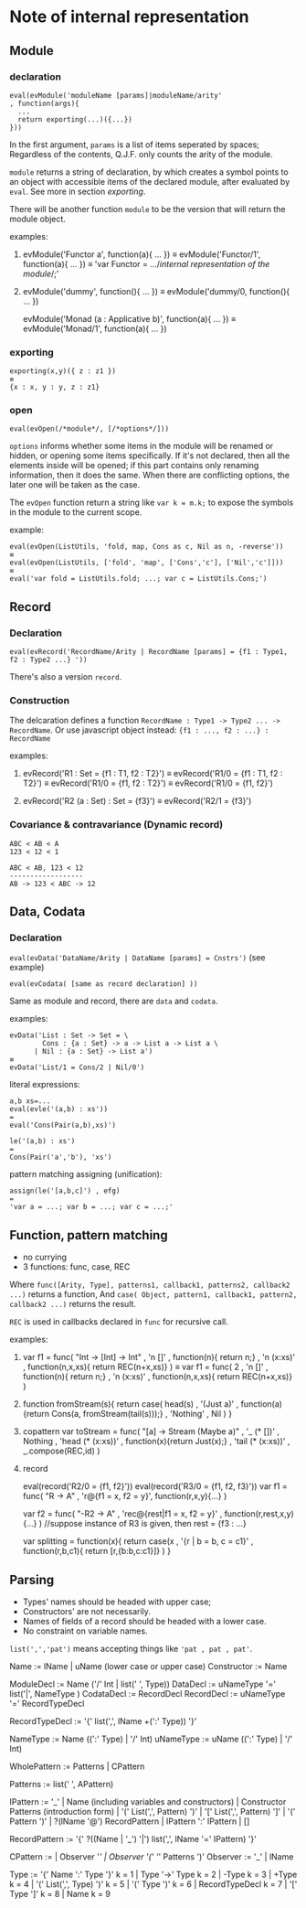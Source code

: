 # Note of internal representation







## Module

### declaration

```
eval(evModule('moduleName [params]|moduleName/arity'
, function(args){
  ...
  return exporting(...)({...})
}))
```

In the first argument, `params` is a list of items seperated by spaces;
Regardless of the contents, Q.J.F. only counts the arity of the module.

`module` returns a string of declaration, by which creates a symbol points to 
an object with accessible items of the declared module, after evaluated by `eval`.
See more in section *exporting*.

There will be another function `module` to be the version that will return the module object.

examples:

1.
    evModule('Functor a', function(a){ ... })
    ≡
    evModule('Functor/1', function(a){ ... })
    ≡
    'var Functor = .../*internal representation of the module*/;'


2.
    evModule('dummy', function(){ ... })
    ≡
    evModule('dummy/0, function(){ ... })


    evModule('Monad (a : Applicative b)', function(a){ ... })
    ≡
    evModule('Monad/1', function(a){ ... })


### exporting

    exporting(x,y)({ z : z1 })
    ≡
    {x : x, y : y, z : z1}

### open

`eval(evOpen(/*module*/, [/*options*/]))`

`options` informs whether some items in the module will be renamed or hidden, 
or opening some items specifically. If it's not declared, 
then all the elements inside will be opened; if this part contains
only renaming information, then it does the same. 
When there are conflicting options, the later one will be taken as the case.

The `evOpen` function return a string like `var k = m.k;` to expose the symbols 
in the module to the current scope.


example:

    eval(evOpen(ListUtils, 'fold, map, Cons as c, Nil as n, -reverse'))
    ≡
    eval(evOpen(ListUtils, ['fold', 'map', ['Cons','c'], ['Nil','c']]))
    ≡
    eval('var fold = ListUtils.fold; ...; var c = ListUtils.Cons;')


















## Record

### Declaration

`eval(evRecord('RecordName/Arity | RecordName [params] = {f1 : Type1, f2 : Type2 ...} '))`

There's also a version `record`.

### Construction

The delcaration defines a function `RecordName : Type1 -> Type2 ... -> RecordName`.
Or use javascript object instead: `{f1 : ..., f2 : ...} : RecordName`

examples:

1.
    evRecord('R1 : Set = {f1 : T1, f2 : T2}')
    ≡
    evRecord('R1/0 = {f1 : T1, f2 : T2}')
    ≡
    evRecord('R1/0 = {f1, f2 : T2}')
    ≡
    evRecord('R1/0 = {f1, f2}')

2.
    evRecord('R2 (a : Set) : Set = {f3}')
    ≡
    evRecord('R2/1 = {f3}')


### Covariance & contravariance (Dynamic record)


    ABC < AB < A
    123 < 12 < 1

    ABC < AB, 123 < 12
    ------------------
    AB -> 123 < ABC -> 12












## Data, Codata

### Declaration

`eval(evData('DataName/Arity | DataName [params] = Cnstrs')` (see example)

`eval(evCodata( [same as record declaration] ))`

Same as module and record, there are `data` and `codata`.


examples:

    evData('List : Set -> Set = \
            Cons : {a : Set} -> a -> List a -> List a \
          | Nil : {a : Set} -> List a')
    ≡
    evData('List/1 = Cons/2 | Nil/0')



literal expressions:

    a,b xs=...
    eval(evle('(a,b) : xs'))
    =
    eval('Cons(Pair(a,b),xs)')

    le('(a,b) : xs')
    =
    Cons(Pair('a','b'), 'xs')


pattern matching assigning (unification):

    assign(le('[a,b,c]') , efg)
    =
    'var a = ...; var b = ...; var c = ...;'









## Function, pattern matching

- no currying
- 3 functions: func, case, REC

Where
`func([Arity, Type], patterns1, callback1, patterns2, callback2 ...)`
returns a function,
And
`case( Object, pattern1, callback1, pattern2, callback2 ...)`
returns the result.

`REC` is used in callbacks declared in `func` for recursive call.

examples:

1.
    var f1 = 
      func( "Int -> [Int] -> Int"
      , 'n []'     , function(n){
                      return n;}
      , 'n (x:xs)' , function(n,x,xs){
                      return REC(n+x,xs)}
      )
    ≡
    var f1 = 
      func( 2
      , 'n []'     , function(n){
                      return n;}
      , 'n (x:xs)' , function(n,x,xs){
                      return REC(n+x,xs)}
      )

2.
    function fromStream(s){
      return case( head(s)
      , '(Just a)' , function(a){return Cons(a, fromStream(tail(s)));}
      , 'Nothing'  , Nil
      )
    }

3. copattern
    var toStream = 
      func( "[a] -> Stream (Maybe a)"
      , '_ (* [])'        , Nothing
      , 'head (* (x:xs))' , function(x){return Just(x);}
      , 'tail (* (x:xs))' , _.compose(REC,id)
      )

4. record

    eval(record('R2/0 = {f1, f2}'))
    eval(record('R3/0 = {f1, f2, f3}'))
    var f1 = 
      func( "R -> A"
      , 'r@{f1 = x, f2 = y}', function(r,x,y){...}
      )

    var f2 =
      func( "-R2 -> A"
      , 'rec@{rest|f1 = x, f2 = y}' , function(r,rest,x,y){...}
      )
    //suppose instance of R3 is given, then rest = {f3 : ...}

    var splitting = function(x){
      return case(x
             , '{r | b = b, c = c1}' , function(r,b,c1){ return [r,{b:b,c:c1}]}
             )
      }














## Parsing

* Types' names should be headed with upper case;
* Constructors' are not necessarily.
* Names of fields of a record should be headed with a lower case.
* No constraint on variable names.

`list(',','pat')` means accepting things like `'pat , pat , pat'`.

Name := lName | uName (lower case or upper case)
Constructor := Name

ModuleDecl := Name ('/' Int | list(' ', Type))
DataDecl   := uNameType '=' list('|', NameType )
CodataDecl := RecordDecl
RecordDecl := uNameType '=' RecordTypeDecl

RecordTypeDecl := '{' list(',', lName +(':' Type)) '}'


NameType  :=  Name ((':' Type) | '/' Int)
uNameType := uName ((':' Type) | '/' Int)


WholePattern := Patterns | CPattern

Patterns := list(' ', APattern)

IPattern := '_'
         | Name                           (including variables and constructors)
         | Constructor Patterns           (introduction form)
         | '(' List(',', Pattern) ')'
         | '[' List(',', Pattern) ']'
         | '(' Pattern ')'
         | ?(lName '@') RecordPattern
         | IPattern ':' IPattern
         | []

RecordPattern := '{' ?((Name | '_') '|') list(',', lName '=' IPattern) '}'


CPattern :=
          | Observer '*'
          | Observer '(' '*' Patterns ')'
Observer := '_'
          | lName


Type := '{' Name ':' Type '}'    k = 1
      | Type '->' Type           k = 2
      | -Type                    k = 3
      | +Type                    k = 4
      | '(' List(',', Type) ')'  k = 5
      | '(' Type ')'             k = 6
      | RecordTypeDecl           k = 7
      | '[' Type ']'             k = 8
      | Name                     k = 9








